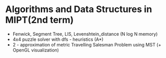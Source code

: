 # Algorithms and Data Structures in MIPT(2nd term)
- Fenwick, Segment Tree, LIS, Levenshtein_distance (N log N memory)
- 4x4 puzzle solver with dfs - heuristics (A\*) 
- 2 - approximation of metric Travelling Salesman Problem using MST (+ OpenGL visualization)
